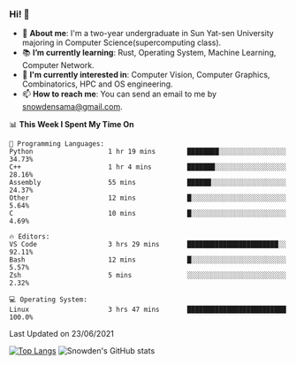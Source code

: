 ### Hi! 👋

+ :school: **About me**: I'm a two-year undergraduate in Sun Yat-sen University majoring in Computer Science(supercomputing class).
+ :books: **I’m currently learning**: Rust, Operating System, Machine Learning, Computer Network.
+ :lollipop: **I'm currently interested in**: Computer Vision, Computer Graphics, Combinatorics, HPC and OS engineering.
+ 📫 **How to reach me**: You can send an email to me by snowdensama@gmail.com.

<!--START_SECTION:waka-->
📊 **This Week I Spent My Time On** 

```text
💬 Programming Languages: 
Python                   1 hr 19 mins        ████████░░░░░░░░░░░░░░░░░   34.73% 
C++                      1 hr 4 mins         ███████░░░░░░░░░░░░░░░░░░   28.16% 
Assembly                 55 mins             ██████░░░░░░░░░░░░░░░░░░░   24.37% 
Other                    12 mins             █░░░░░░░░░░░░░░░░░░░░░░░░   5.64% 
C                        10 mins             █░░░░░░░░░░░░░░░░░░░░░░░░   4.69%

🔥 Editors: 
VS Code                  3 hrs 29 mins       ███████████████████████░░   92.11% 
Bash                     12 mins             █░░░░░░░░░░░░░░░░░░░░░░░░   5.57% 
Zsh                      5 mins              ░░░░░░░░░░░░░░░░░░░░░░░░░   2.32%

💻 Operating System: 
Linux                    3 hrs 47 mins       █████████████████████████   100.0%

```


 Last Updated on 23/06/2021
<!--END_SECTION:waka-->


[![Top Langs](https://github-readme-stats.vercel.app/api/top-langs/?username=lixk28&langs_count=8&layout=compact&hide_border=true)](https://github.com/lixk28/github-readme-stats)
![Snowden's GitHub stats](https://github-readme-stats.vercel.app/api?username=lixk28&show_icons=true&hide_border=true&count_private=true)



<!--
**lixk28/lixk28** is a ✨ _special_ ✨ repository because its `README.md` (this file) appears on your GitHub profile.

Here are some ideas to get you started:

- 🔭 I’m currently working on ...
- 🌱 I’m currently learning ...
- 👯 I’m looking to collaborate on ...
- 🤔 I’m looking for help with ...
- 💬 Ask me about ...
- 📫 How to reach me: ...
- 😄 Pronouns: ...
- ⚡ Fun fact: ...
  -->
